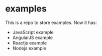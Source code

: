 # examples

This is a repo to store examples. Now it has:

- JavaScript example
- AngularJS example
- Reactjs example
- Nodejs example
